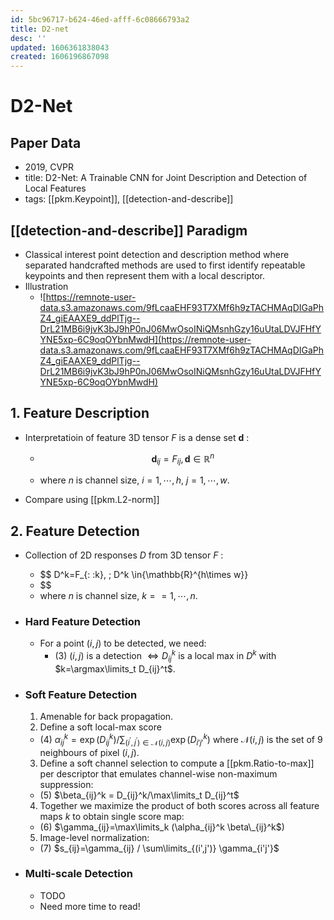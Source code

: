 ```yaml
---
id: 5bc96717-b624-46ed-afff-6c08666793a2
title: D2-net
desc: ''
updated: 1606361838043
created: 1606196867098
---
```

# D2-Net

## Paper Data

- 2019, CVPR
- title: D2-Net: A Trainable CNN for Joint Description and Detection of Local Features
- tags: [[pkm.Keypoint]], [[detection-and-describe]]

## [[detection-and-describe]] Paradigm

- Classical interest point detection and description method where separated handcrafted methods are used to first identify repeatable keypoints and then represent them with a local descriptor.
- Illustration
  - ![https://remnote-user-data.s3.amazonaws.com/9fLcaaEHF93T7XMf6h9zTACHMAqDIGaPhZ4_giEAAXE9_ddPlTjg--DrL21MB6i9jvK3bJ9hP0nJ06MwOsoINiQMsnhGzy16uUtaLDVJFHfYYNE5xp-6C9oqOYbnMwdH](https://remnote-user-data.s3.amazonaws.com/9fLcaaEHF93T7XMf6h9zTACHMAqDIGaPhZ4_giEAAXE9_ddPlTjg--DrL21MB6i9jvK3bJ9hP0nJ06MwOsoINiQMsnhGzy16uUtaLDVJFHfYYNE5xp-6C9oqOYbnMwdH) 

## 1. Feature Description

- Interpretatioin of feature 3D tensor $F$ is a dense set $\mathbf{d}$ :
  - $$
    \mathbf{d}_{ij} = F_{ij}, \mathbf{d} \in {\mathbb{R}^n}
    $$

  - where $n$ is channel size, $i=1,\cdots, h$, $j=1,\cdots,w$.
- Compare using [[pkm.L2-norm]]

## 2. Feature Detection

- Collection of 2D responses $D$ from 3D tensor $F$ :
  - $$ 
      D^k=F\_{: :k},   \; D^k \in{\mathbb{R}^{h\times w}}
  - $$
  - where $n$ is channel size, $k==1,\cdots,n$.

- ### Hard Feature Detection
  - For a point $(i,j)$ to be detected, we need:
    - (3)   $(i,j)$ is a detection $\Longleftrightarrow D_{ij}^k$ is a local max in $D^k$
      with $k=\argmax\limits_t D_{ij}^t$.

- ### Soft Feature Detection
  1. Amenable for back propagation.
  2. Define a soft local-max score
  - (4)      $\alpha_{ij}^k=\exp(D_{ij}^k)/\sum_{(i^{\prime},j^{\prime})\in\mathcal{N}(i,j)} \exp(D_{i'j'}^k)$ where $\mathcal{N}(i,j)$ is the set of 9 neighbours of pixel $(i,j)$.
  3. Define a soft channel selection to compute a [[pkm.Ratio-to-max]] per descriptor that emulates channel-wise non-maximum suppression:
  - (5)     $\beta_{ij}^k = D_{ij}^k/\max\limits_t D_{ij}^t$  
  4. Together we maximize the product of both scores across all feature maps $k$ to obtain single score map:
  - (6)     $\gamma_{ij}=\max\limits_k (\alpha_{ij}^k \beta\_{ij}^k$)
  5. Image-level normalization:
  - (7)     $s_{ij}=\gamma_{ij} / \sum\limits_{(i',j')} \gamma_{i'j'}$

- ### Multi-scale Detection
  - TODO
  - Need more time to read!

